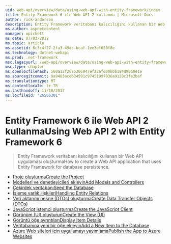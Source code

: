 ```yaml
---
uid: web-api/overview/data/using-web-api-with-entity-framework/index
title: Entity Framework 6 ile Web API 2 kullanma | Microsoft Docs
author: rick-anderson
description: Entity Framework veritabanı kalıcılığını kullanan bir Web API uygulaması oluşturma
ms.author: aspnetcontent
manager: wpickett
ms.date: 07/03/2012
ms.topic: article
ms.assetid: 6c3c4f27-2fa3-49dc-bcaf-1ee3ef620f8e
ms.technology: dotnet-webapi
ms.prod: .net-framework
msc.legacyurl: /web-api/overview/data/using-web-api-with-entity-framework
msc.type: chapter
ms.openlocfilehash: 560a12f2625366947efa2afd00bbb184d9060e1e
ms.sourcegitcommit: 9a9483aceb34591c97451997036a9120c3fe2baf
ms.translationtype: MT
ms.contentlocale: tr-TR
ms.lasthandoff: 11/10/2017
ms.locfileid: "26566301"
---
```

<a name="using-web-api-2-with-entity-framework-6"></a><span data-ttu-id="b1ee0-103">Entity Framework 6 ile Web API 2 kullanma</span><span class="sxs-lookup"><span data-stu-id="b1ee0-103">Using Web API 2 with Entity Framework 6</span></span>
====================
> <span data-ttu-id="b1ee0-104">Entity Framework veritabanı kalıcılığını kullanan bir Web API uygulaması oluşturma</span><span class="sxs-lookup"><span data-stu-id="b1ee0-104">How to create a Web API application that uses Entity Framework for database persistence.</span></span>


- [<span data-ttu-id="b1ee0-105">Proje oluşturma</span><span class="sxs-lookup"><span data-stu-id="b1ee0-105">Create the Project</span></span>](part-1.md)
- [<span data-ttu-id="b1ee0-106">Modelleri ve denetleyicileri ekleyin</span><span class="sxs-lookup"><span data-stu-id="b1ee0-106">Add Models and Controllers</span></span>](part-2.md)
- [<span data-ttu-id="b1ee0-107">Çekirdek veritabanı</span><span class="sxs-lookup"><span data-stu-id="b1ee0-107">Seed the Database</span></span>](part-3.md)
- [<span data-ttu-id="b1ee0-108">İşleme varlık ilişkileri</span><span class="sxs-lookup"><span data-stu-id="b1ee0-108">Handling Entity Relations</span></span>](part-4.md)
- [<span data-ttu-id="b1ee0-109">Veri aktarımı nesne (DTOs) oluşturma</span><span class="sxs-lookup"><span data-stu-id="b1ee0-109">Create Data Transfer Objects (DTOs)</span></span>](part-5.md)
- [<span data-ttu-id="b1ee0-110">JavaScript istemci oluşturma</span><span class="sxs-lookup"><span data-stu-id="b1ee0-110">Create the JavaScript Client</span></span>](part-6.md)
- [<span data-ttu-id="b1ee0-111">Görünüm (UI) oluşturun</span><span class="sxs-lookup"><span data-stu-id="b1ee0-111">Create the View (UI)</span></span>](part-7.md)
- [<span data-ttu-id="b1ee0-112">Görüntü öğe ayrıntıları</span><span class="sxs-lookup"><span data-stu-id="b1ee0-112">Display Item Details</span></span>](part-8.md)
- [<span data-ttu-id="b1ee0-113">Veritabanına yeni bir öğe ekleyin</span><span class="sxs-lookup"><span data-stu-id="b1ee0-113">Add a New Item to the Database</span></span>](part-9.md)
- [<span data-ttu-id="b1ee0-114">Azure Web siteleri için uygulamayı yayımlama</span><span class="sxs-lookup"><span data-stu-id="b1ee0-114">Publish the App to Azure Websites</span></span>](part-10.md)
